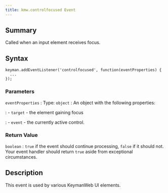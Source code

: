```yaml
---
title: kmw.controlfocused Event
---
```

  
## Summary

Called when an input element receives focus.

## Syntax

```
keyman.addEventListener('controlfocused', function(eventProperties) {
  ...
});
```

### Parameters

`eventProperties`
:   Type: `object`
:   An object with the following properties:

: - `target` - the element gaining focus

: - `event` - the currently active control.

### Return Value

`boolean`
:   `true` if the event should continue processing, `false` if it should
    not. Your event handler should return `true` aside from exceptional
    circumstances.

## Description

This event is used by various KeymanWeb UI elements.
